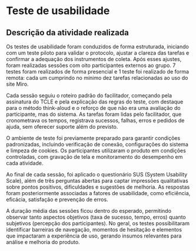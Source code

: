 # Teste de usabilidade
## Descrição da atividade realizada
Os testes de usabilidade foram conduzidos de forma estruturada, iniciando com um teste piloto para validar o protocolo, ajustar a clareza das tarefas e confirmar a adequação dos instrumentos de coleta. Após esses ajustes, foram realizadas sessões com oito participantes externos ao grupo. 7 testes foram realizados de forma presencial e 1 teste foi realizado de forma remota: cada um cumprindo no mínimo dez tarefas relacionadas ao uso do site Miro.

Cada sessão seguiu o roteiro padrão do facilitador, começando pela assinatura do TCLE e pela explicação das regras do teste, com destaque para o método think-aloud e o reforço de que não era uma avaliação do participante, mas do sistema. As tarefas foram lidas pelo facilitador, que cronometrava os tempos, registrava sucessos, falhas, erros e pedidos de ajuda, sem oferecer suporte além do previsto.

O ambiente de teste foi previamente preparado para garantir condições padronizadas, incluindo verificação de conexão, configurações do sistema e limpeza de cookies. Os participantes utilizaram o produto em condições controladas, com gravação de tela e monitoramento do desempenho em cada atividade.

Ao final de cada sessão, foi aplicado o questionário SUS (System Usability Scale), além de três perguntas abertas para captar impressões qualitativas sobre pontos positivos, dificuldades e sugestões de melhoria. As respostas foram posteriormente associadas a fatores de usabilidade, como eficiência, eficácia, satisfação e prevenção de erros.

A duração média das sessões ficou dentro do esperado, permitindo observar tanto aspectos objetivos (taxa de sucesso, tempo, erros) quanto subjetivos (percepção dos participantes). No geral, os testes possibilitaram identificar barreiras de navegação, momentos de hesitação e elementos que impactaram a experiência de uso, gerando insumos relevantes para análise e melhoria do produto.
